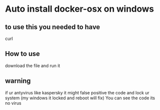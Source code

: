 # Auto install docker-osx on windows
## to use this you needed to have
curl
## How to use
download the file and run it
## warning
if ur antyvirus like kaspersky it might false positive the code and lock ur system (my windows it locked and reboot will fix)
You can see the code its no virus
